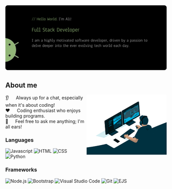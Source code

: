 <!-- Intro section -->
<img  src="/Group 12579 (2).png" alt="" />

<!-- About me details -->
## About me

<p>
    <img align="right" width="250" src="/giphy.gif" alt="Coding gif" />
    👂 &emsp; Always up for a chat, especially when it's about coding!<br />
    ❤️ &emsp;  Coding enthusiast who enjoys building programs. <br />
    💬 &emsp; Feel free to ask me anything; I'm all ears!
</p>
<!-- Use To Code section -->

### Languages
<p>
    <img src="https://img.shields.io/badge/Javascript-F0DB4F?style=for-the-badge&labelColor=black&logo=javascript&logoColor=F0DB4F" alt="Javascript" />
    <img src="https://img.shields.io/badge/HTML5-E34F26?style=for-the-badge&logo=html5&logoColor=white" alt="HTML" />
    <img src="https://img.shields.io/badge/CSS3-1572B6?style=for-the-badge&logo=css3&logoColor=white" alt="CSS" />
    <img src="https://img.shields.io/badge/Python-3776AB?style=for-the-badge&logo=python&logoColor=white" alt="Python" />
</p>

### Frameworks
<p>
    <img src="https://img.shields.io/badge/Node.js-339933?style=for-the-badge&logo=node.js&logoColor=white" alt="Node.js" />
    <img src="https://img.shields.io/badge/Bootstrap-563D7C?style=for-the-badge&logo=bootstrap&logoColor=white" alt="Bootstrap" />
    <img src="https://img.shields.io/badge/Visual%20Studio%20Code-007ACC?style=for-the-badge&logo=visual-studio-code&logoColor=white" alt="Visual Studio Code" />
    <img src="https://img.shields.io/badge/Git-F05032?style=for-the-badge&logo=git&logoColor=white" alt="Git" />
    <img src="https://img.shields.io/badge/EJS-3776AB?style=for-the-badge&logo=ejs&logoColor=white" alt="EJS" />
</p>


